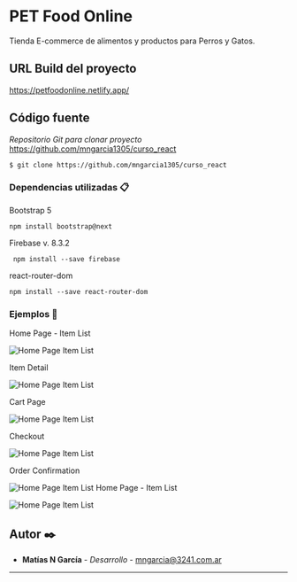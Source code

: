 # PET Food Online

Tienda E-commerce de alimentos y productos para Perros y Gatos.

## URL Build del proyecto
https://petfoodonline.netlify.app/

## Código fuente 

_Repositorio Git para clonar proyecto_
https://github.com/mngarcia1305/curso_react

```
$ git clone https://github.com/mngarcia1305/curso_react
```


### Dependencias utilizadas 📋


Bootstrap 5
```
npm install bootstrap@next
```

Firebase v. 8.3.2
```
 npm install --save firebase
```

react-router-dom
```
npm install --save react-router-dom
```


### Ejemplos 🔧

Home Page - Item List

![Home Page Item List](https://3241.com.ar/images/ItemList.png)


Item Detail

![Home Page Item List](https://3241.com.ar/images/ItemDetail.png)

Cart Page

![Home Page Item List](https://3241.com.ar/images/cart.png)

Checkout

![Home Page Item List](https://3241.com.ar/images/checkOut.png)

Order Confirmation

![Home Page Item List](https://3241.com.ar/images/finalOrder.png)
Home Page - Item List

![Home Page Item List](https://3241.com.ar/images/ItemList.png)

## Autor ✒️


* **Matías N García** - *Desarrollo* - mngarcia@3241.com.ar


---

